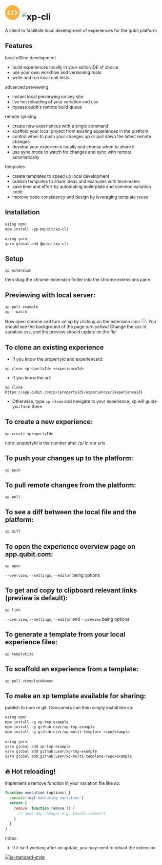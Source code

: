 # ![extension icon](./chrome-extension/icons/on48.png) ![xp-cli](https://cloud.githubusercontent.com/assets/640611/18666410/a11b3394-7f23-11e6-99b5-5cbbca6da27f.png)

A client to facilitate local development of experiences for the qubit platform

## Features

local offline development
- build experiences locally in your editor/IDE of choice
- use your own workflow and versioning tools
- write and run local unit tests

advanced previewing
- instant local previewing on any site
- live hot reloading of your variation and css
- bypass qubit's remote build queue

remote syncing
- create new experiences with a single command
- scaffold your local project from existing experiences in the platform
- control when to push your changes up or pull down the latest remote changes
- develop your experience locally and choose when to share it
- use sync mode to watch for changes and sync with remote automatically

templates
- create templates to speed up local development
- publish templates to share ideas and examples with teammates
- save time and effort by automating boilerplate and common variation code
- improve code consistency and design by leveraging template reuse


## Installation

```
using npm:
npm install -gp @qubit/xp-cli

using yarn:
yarn global add @qubit/xp-cli
```

## Setup

```
xp extension
```
then drag the chrome-extension folder into the chrome extensions pane

## Previewing with local server:

```
xp pull example
xp --watch
```
Now open chrome and turn on xp by clicking on the extension icon ![extension icon](./chrome-extension/icons/off16.png). You should see the background of the page turn yellow! Change the css in varaition.css, and the preview should update on the fly!


## To clone an existing experience
- If you know the propertyId and experienceId:
```
xp clone <propertyId> <experienceId>
```
- If you know the url:
```
xp clone https://app.qubit.com/p/{propertyId}/experiences/{experienceId}
```
- Otherwise, type ``` xp clone ``` and navigate to your experience, xp will guide you from there

## To create a new experience:

```
xp create <propertyId>
```
note: propertyId is the number after /p/ in our urls


## To push your changes up to the platform:

```
xp push
```

## To pull remote changes from the platform:
```
xp pull
```

## To see a diff between the local file and the platform:
```
xp diff
```

## To open the experience overview page on app.qubit.com:
```
xp open
```
`--overview`, `--settings`, `--editor` being options

## To get and copy to clipboard relevant links (preview is default):
```
xp link
```
`--overview`, `--settings`, `--editor` and `--preview` being options

## To generate a template from your local experience files:

```
xp templatize
```

## To scaffold an experience from a template:

```
xp pull <templateName>
```

## To make an xp template available for sharing:

publish to npm or git. Consumers can then simply install like so:

```
using npm:
npm install -g xp-tmp-example
npm install -g github:user/xp-tmp-example
npm install -g github:user/xp-multi-template-repo/example

using yarn:
yarn global add xp-tmp-example
yarn global add github:user/xp-tmp-example
yarn global add github:user/xp-multi-template-repo/example
```

## :fire: Hot reloading!
Implement a remove function in your variation file like so:

```js
function execution (options) {
  console.log('executing variation')
  return {
    remove: function remove () {
      // undo any changes e.g. $modal.remove()
    }
  }
}
```

notes:
- if it isn't working after an update, you may need to reload the extension


[![js-standard-style](https://img.shields.io/badge/code%20style-standard-brightgreen.svg)](http://standardjs.com/)
